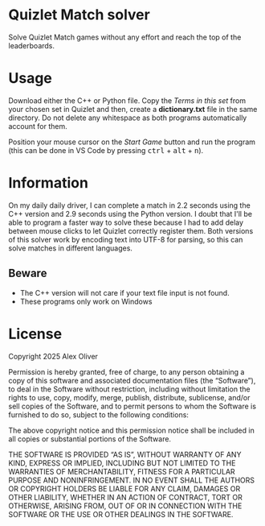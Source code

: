 # Quizlet Match solver

Solve Quizlet Match games without any effort and reach the top of the leaderboards.

# Usage

Download either the C++ or Python file. Copy the *Terms in this set* from your chosen set in Quizlet and then, create a **dictionary.txt** file in the same directory. Do not delete any whitespace as both programs automatically account for them.

Position your mouse cursor on the *Start Game* button and run the program (this can be done in VS Code by pressing <kbd>ctrl</kbd> + <kbd>alt</kbd> + <kbd>n</kbd>).

# Information

On my daily daily driver, I can complete a match in 2.2 seconds using the C++ version and 2.9 seconds using the Python version. I doubt that I'll be able to program a faster way to solve these because I had to add delay between mouse clicks to let Quizlet correctly register them. Both versions of this solver work by encoding text into UTF-8 for parsing, so this can solve matches in different languages.

## Beware

- The C++ version will not care if your text file input is not found.
- These programs only work on Windows

# License

Copyright 2025 Alex Oliver

Permission is hereby granted, free of charge, to any person obtaining a copy of this software and associated documentation files (the “Software”), to deal in the Software without restriction, including without limitation the rights to use, copy, modify, merge, publish, distribute, sublicense, and/or sell copies of the Software, and to permit persons to whom the Software is furnished to do so, subject to the following conditions:

The above copyright notice and this permission notice shall be included in all copies or substantial portions of the Software.

THE SOFTWARE IS PROVIDED “AS IS”, WITHOUT WARRANTY OF ANY KIND, EXPRESS OR IMPLIED, INCLUDING BUT NOT LIMITED TO THE WARRANTIES OF MERCHANTABILITY, FITNESS FOR A PARTICULAR PURPOSE AND NONINFRINGEMENT. IN NO EVENT SHALL THE AUTHORS OR COPYRIGHT HOLDERS BE LIABLE FOR ANY CLAIM, DAMAGES OR OTHER LIABILITY, WHETHER IN AN ACTION OF CONTRACT, TORT OR OTHERWISE, ARISING FROM, OUT OF OR IN CONNECTION WITH THE SOFTWARE OR THE USE OR OTHER DEALINGS IN THE SOFTWARE.
